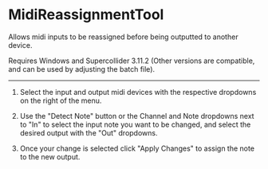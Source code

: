 # MidiReassignmentTool
Allows midi inputs to be reassigned before being outputted to another device. 


Requires Windows and Supercollider 3.11.2 (Other versions are compatible, and can be used by adjusting the batch file).

---

1. Select the input and output midi devices with the respective dropdowns on the right of the menu. 

2. Use the "Detect Note" button or the Channel and Note dropdowns next to "In" to select the input note you want to be changed, and select the desired output with the "Out" dropdowns.

3. Once your change is selected click "Apply Changes" to assign the note to the new output.
